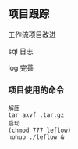 ## 项目跟踪

工作流项目改进

sql 日志

log 完善

### 项目使用的命令
```
解压
tar axvf .tar.gz
启动
(chmod 777 leflow)
nohup ./leflow & 
```









